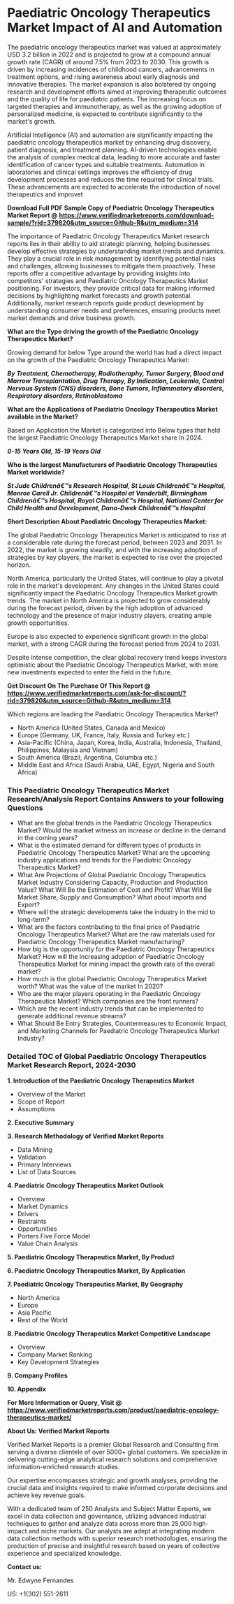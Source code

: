 <meta name="title" content="Global Paediatric Oncology Therapeutics Market Impact of AI and Automation"><meta name="description" content="The paediatric oncology therapeutics market was valued at approximately USD 3.2 billion in 2022 and is projected to grow at a compound annual growth rate (CAGR) of aro"><meta name="title" content="Paediatric Oncology Therapeutics Market Size, Share, Scope, Trends, Growth, Opportunities, Analysis, Forecast"><h1>Paediatric Oncology Therapeutics Market Impact of AI and Automation</h1><p>The paediatric oncology therapeutics market was valued at approximately USD 3.2 billion in 2022 and is projected to grow at a compound annual growth rate (CAGR) of around 7.5% from 2023 to 2030. This growth is driven by increasing incidences of childhood cancers, advancements in treatment options, and rising awareness about early diagnosis and innovative therapies. The market expansion is also bolstered by ongoing research and development efforts aimed at improving therapeutic outcomes and the quality of life for paediatric patients. The increasing focus on targeted therapies and immunotherapy, as well as the growing adoption of personalized medicine, is expected to contribute significantly to the market's growth.</p><p>Artificial Intelligence (AI) and automation are significantly impacting the paediatric oncology therapeutics market by enhancing drug discovery, patient diagnosis, and treatment planning. AI-driven technologies enable the analysis of complex medical data, leading to more accurate and faster identification of cancer types and suitable treatments. Automation in laboratories and clinical settings improves the efficiency of drug development processes and reduces the time required for clinical trials. These advancements are expected to accelerate the introduction of novel therapeutics and improvet</p><p id="" class=""><strong>Download Full PDF Sample Copy of Paediatric Oncology Therapeutics Market Report @ <a href="https://www.verifiedmarketreports.com/download-sample/?rid=379820&utm_source=Github-R&utm_medium=314" target="_blank">https://www.verifiedmarketreports.com/download-sample/?rid=379820&utm_source=Github-R&utm_medium=314</a></strong></p><p>The importance of&nbsp;Paediatric Oncology Therapeutics Market research reports lies in their ability to aid strategic planning, helping businesses develop effective strategies by understanding market trends and dynamics. They play a crucial role in risk management by identifying potential risks and challenges, allowing businesses to mitigate them proactively. These reports offer a competitive advantage by providing insights into competitors' strategies and Paediatric Oncology Therapeutics Market positioning. For investors, they provide critical data for making informed decisions by highlighting market forecasts and growth potential. Additionally, market research reports guide product development by understanding consumer needs and preferences, ensuring products meet market demands and drive business growth.</p><p><strong>What are the&nbsp;Type driving the growth of the Paediatric Oncology Therapeutics Market?</strong></p><p id="" class="">Growing demand for below Type around the world has had a direct impact on the growth of the Paediatric Oncology Therapeutics Market:</p><em><strong>By Treatment, Chemotherapy, Radiotheraphy, Tumor Surgery, Blood and Marrow Transplantation, Drug Therapy, By Indication, Leukemia, Central Nervous System (CNS) disorders, Bone Tumors, Inflammatory disorders, Respiratory disorders, Retinoblastoma</strong></em></p><strong>What are the&nbsp;Applications&nbsp;of Paediatric Oncology Therapeutics Market available in the Market?</strong></p><p id="" class="">Based on Application the Market is categorized into Below types that held the largest Paediatric Oncology Therapeutics Market share In 2024.</p><em><strong>0-15 Years Old, 15-19 Years Old</strong></em></p><strong>Who is the largest Manufacturers of Paediatric Oncology Therapeutics Market worldwide?</strong></p><p><em><strong>St Jude Childrenâ€™s Research Hospital, St Louis Childrenâ€™s Hospital, Monroe Carell Jr. Childrenâ€™s Hospital at Vanderbilt, Birmingham Childrenâ€™s Hospital, Royal Childrenâ€™s Hospital, National Center for Child Health and Development, Dana-Dwek Childrenâ€™s Hospital</strong></em></p><p id="" class=""><strong>Short Description About Paediatric Oncology Therapeutics Market:</strong></p><p>The global Paediatric Oncology Therapeutics Market is anticipated to rise at a considerable rate during the forecast period, between 2023 and 2031. In 2022, the market is growing steadily, and with the increasing adoption of strategies by key players, the market is expected to rise over the projected horizon.</p><p>North America, particularly the United States, will continue to play a pivotal role in the market's development. Any changes in the United States could significantly impact the Paediatric Oncology Therapeutics Market growth trends. The market in North America is projected to grow considerably during the forecast period, driven by the high adoption of advanced technology and the presence of major industry players, creating ample growth opportunities.</p><p>Europe is also expected to experience significant growth in the global market, with a strong CAGR during the forecast period from 2024 to 2031.</p><p>Despite intense competition, the clear global recovery trend keeps investors optimistic about the Paediatric Oncology Therapeutics Market, with more new investments expected to enter the field in the future.</p><p id="" class=""><strong>Get Discount On The Purchase Of This Report @ <a href="https://www.verifiedmarketreports.com/ask-for-discount/?rid=379820&utm_source=Github-R&utm_medium=314" target="_blank">https://www.verifiedmarketreports.com/ask-for-discount/?rid=379820&utm_source=Github-R&utm_medium=314</a></strong></p>Which regions are leading the Paediatric Oncology Therapeutics Market?</p><ul><li>North America (United States, Canada and Mexico)</li><li>Europe (Germany, UK, France, Italy, Russia and Turkey etc.)</li><li>Asia-Pacific (China, Japan, Korea, India, Australia, Indonesia, Thailand, Philippines, Malaysia and Vietnam)</li><li>South America (Brazil, Argentina, Columbia etc.)</li><li>Middle East and Africa (Saudi Arabia, UAE, Egypt, Nigeria and South Africa)</li></ul><h3 id="" class="">This Paediatric Oncology Therapeutics Market Research/Analysis Report Contains Answers to your following Questions</h3><ul><li>What are the global trends in the Paediatric Oncology Therapeutics Market? Would the market witness an increase or decline in the demand in the coming years?</li><li>What is the estimated demand for different types of products in Paediatric Oncology Therapeutics Market? What are the upcoming industry applications and trends for the Paediatric Oncology Therapeutics Market?</li><li>What Are Projections of Global Paediatric Oncology Therapeutics Market Industry Considering Capacity, Production and Production Value? What Will Be the Estimation of Cost and Profit? What Will Be Market Share, Supply and Consumption? What about imports and Export?</li><li>Where will the strategic developments take the industry in the mid to long-term?</li><li>What are the factors contributing to the final price of Paediatric Oncology Therapeutics Market? What are the raw materials used for Paediatric Oncology Therapeutics Market manufacturing?</li><li>How big is the opportunity for the Paediatric Oncology Therapeutics Market? How will the increasing adoption of Paediatric Oncology Therapeutics Market for mining impact the growth rate of the overall market?</li><li>How much is the global Paediatric Oncology Therapeutics Market worth? What was the value of the market In 2020?</li><li>Who are the major players operating in the Paediatric Oncology Therapeutics Market? Which companies are the front runners?</li><li>Which are the recent industry trends that can be implemented to generate additional revenue streams?</li><li>What Should Be Entry Strategies, Countermeasures to Economic Impact, and Marketing Channels for Paediatric Oncology Therapeutics Market Industry?</li></ul><h3 id="" class="">Detailed TOC of Global Paediatric Oncology Therapeutics Market Research Report, 2024-2030</h3><p id="" class=""><strong>1. Introduction of the Paediatric Oncology Therapeutics Market</strong></p><ul><li>Overview of the Market</li><li>Scope of Report</li><li>Assumptions</li></ul><p id="" class=""><strong>2. Executive Summary</strong></p><p id="" class=""><strong>3. Research Methodology of Verified Market Reports</strong></p><ul><li>Data Mining</li><li>Validation</li><li>Primary Interviews</li><li>List of Data Sources</li></ul><p id="" class=""><strong>4. Paediatric Oncology Therapeutics Market Outlook</strong></p><ul><li>Overview</li><li>Market Dynamics</li><li>Drivers</li><li>Restraints</li><li>Opportunities</li><li>Porters Five Force Model</li><li>Value Chain Analysis</li></ul><p id="" class=""><strong>5. Paediatric Oncology Therapeutics Market, By Product</strong></p><p id="" class=""><strong>6. Paediatric Oncology Therapeutics Market, By Application</strong></p><p id="" class=""><strong>7. Paediatric Oncology Therapeutics Market, By Geography</strong></p><ul><li>North America</li><li>Europe</li><li>Asia Pacific</li><li>Rest of the World</li></ul><p id="" class=""><strong>8. Paediatric Oncology Therapeutics Market Competitive Landscape</strong></p><ul><li>Overview</li><li>Company Market Ranking</li><li>Key Development Strategies</li></ul><p id="" class=""><strong>9. Company Profiles</strong></p><p id="" class=""><strong>10. Appendix</strong></p><p id="" class=""><strong>For More Information or Query, Visit @ <a href="https://www.verifiedmarketreports.com/product/paediatric-oncology-therapeutics-market/" target="_blank">https://www.verifiedmarketreports.com/product/paediatric-oncology-therapeutics-market/</a></strong></p><p id="" class=""><strong>About Us: Verified Market Reports</strong></p><p id="" class="">Verified Market Reports is a premier Global Research and Consulting firm serving a diverse clientele of over 5000+ global customers. We specialize in delivering cutting-edge analytical research solutions and comprehensive information-enriched research studies.</p><p id="" class="">Our expertise encompasses strategic and growth analyses, providing the crucial data and insights required to make informed corporate decisions and achieve key revenue goals.</p><p id="" class="">With a dedicated team of 250 Analysts and Subject Matter Experts, we excel in data collection and governance, utilizing advanced industrial techniques to gather and analyze data across more than 25,000 high-impact and niche markets. Our analysts are adept at integrating modern data collection methods with superior research methodologies, ensuring the production of precise and insightful research based on years of collective experience and specialized knowledge.</p><p id="" class=""><strong>Contact us:</strong></p><p id="" class="">Mr. Edwyne Fernandes</p><p id="" class="">US: +1(302) 551-2611</p>